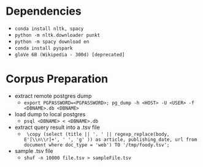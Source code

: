 # Dependencies
- ```conda install nltk, spacy```
- ```python -m nltk.downloader punkt```
- ```python -m spacy download en```
- ```conda install pyspark```
- ```gloVe 6B (Wikipedia - 300d) [deprecated]```

# Corpus Preparation
- extract remote postgres dump
  - ``` export PGPASSWORD=<PGPASSWORD>; pg_dump -h <HOST> -U <USER> -f <DBNAME>.db <DBNAME> ```
- load dump to local postgres
  - ```psql <DBNAME> < <DBNAME>.db```
- extract query result into a .tsv file
  - ``` \copy (select (title || '. ' || regexp_replace(body, E'[\\n\\r]+', ' ', 'g' )) as article, publishing_date, url from document where doc_type = 'web') TO '/tmp/foody.tsv';```
- sample .tsv file
  - ```shuf -n 10000 file.tsv > sampleFile.tsv```
